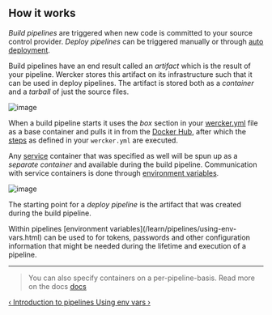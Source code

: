 ## How it works

*Build pipelines* are triggered when new code is committed to your source
control provider. *Deploy pipelines* can be triggered manually or through
[auto deployment](/docs/deploy/auto-deploy.html).

Build pipelines have an end result called an *artifact* which is the
result of your pipeline. Wercker stores this artifact on its
infrastructure such that it can be used in deploy pipelines. The
artifact is stored both as a *container* and a *tarball* of just the source
files.

![image](/images/pipeline-build.png)

When a build pipeline starts it uses the *box* section in your
[wercker.yml](/learn/wercker-yml/introduction.html) file as a base container and pulls it in from the
[Docker Hub](/learn/containers/docker-hub.html), after which the
[steps](/learn/steps/introduction.html) as defined in your `wercker.yml` are executed.

Any [service](/learn/wercker-yml/sections.html#services)
container that was specified as well will be spun up as a *separate
container* and available during the build pipeline. Communication with
service containers is done through [environment variables](/learn/containers/using-containers.html).

![image](/images/pipeline-service.png)

The starting point for a *deploy pipeline* is the artifact that was
created during the build pipeline.

Within pipelines [environment variables](/learn/pipelines/using-env-
vars.html) can be used to for tokens, passwords and other configuration
information that might be needed during the lifetime and execution of a
pipeline.

- - -
> You can also specify containers on a per-pipeline-basis. Read more on the docs
> [docs](/docs/pipelines/per-pipeline-containers.html)

[&lsaquo; Introduction to pipelines ](/learn/pipelines/introduction.html "nav previous pipelines")
[Using env vars &rsaquo;](/learn/pipelines/using-env-vars.html "nav next pipelines")
